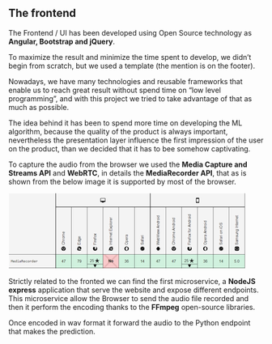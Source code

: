 ## The frontend

The Frontend / UI has been developed using Open Source technology as **Angular, 
Bootstrap and jQuery**. 

To maximize the result and minimize the time spent to 
develop, we didn’t begin from scratch, but we used a template (the mention is on 
the footer). 

Nowadays, we have many technologies and reusable frameworks that enable us to 
reach great result without spend time on “low level programming”, and with this 
project we tried to take advantage of that as much as possible.

The idea behind it has been to spend more time on developing the ML algorithm, 
because the quality of the product is always important, nevertheless the 
presentation layer influence the first impression of the user on the product, than we
decided that it has to bee somehow captivating.

To capture the audio from the browser we used the **Media Capture and Streams API** 
and **WebRTC**, in details the **MediaRecorder API**, that as is shown from the below 
image it is supported by most of the browser.

![supported browsers](https://github.com/luigisaetta/my-speaker-recognition/blob/main/supported_browers.png)

Strictly related to the fronted we can find the first microservice, a **NodeJS express** 
application that serve the website and expose different endpoints. 
This microservice allow the Browser to send the audio file recorded and then it 
perform the encoding thanks to the **FFmpeg** open-source libraries. 

Once encoded in wav format it forward the audio to the Python endpoint that makes the prediction. 
